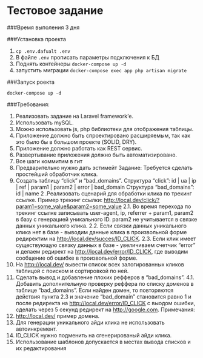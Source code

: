 # Тестовое задание

###Время выполения 3 дня


###Установка проекта

1. `cp .env.dafualt .env`
2. В файле `.env` прописать параметры подключения к БД
3. Поднять контейнеры `docker-compose up -d`
4. запустить миграции `docker-compose exec app php artisan migrate`

###Запуск роекта

`docker-compose up -d`

###Требования:
1. Реализовать задание на Laravel framework’е.
2. Использовать mySQL.
3. Можно использовать js, php библиотеки для отображения таблицы.
4. Приложение должно быть спроектировано расширяемым, так как это было бы в
большом проекте (SOLID, DRY).
5. Приложение должно работать как REST сервис.
6. Развертывание приложения должно быть автоматизировано.
7. Все шаги коммитим в гит
8. Предварительно нужно дать эстимейт
Задание:
Требуется сделать простейший обработчик клика.
1. Создать таблицу “click” и “bad_domains”.
Структура “click”: id | ua | ip | ref | param1 | param2 | error | bad_domain
Структура “bad_domains”: id | name
2 .Реализовать сценарий для обработки клика по трекинг ссылке.
Пример трекинг ссылки: http://local.dev/click/?param1=some_value&param2=some_value
2.1. Во время перехода по трекинг ссылке записывать user-agent, ip, referrer + param1,
param2 в базу с генерацией уникального ID. param2 не учитывается в связке данных
уникального клика.
2.2. Если связки данных уникального клика нет в базе - выводим данные клика в
произвольной форме редиректим на http://local.dev/succes/ID_CLICK.
2.3. Если клик имеет существующую связку данных в базе - увеличиваем счетчик “error”
и делаем редирект на http://local.dev/error/ID_CLICK, где выводим сообщение об ошибке
в произвольной форме.
3. На http://local.dev/ вывести список всех залогированных кликов таблицой с
поиском и сортировкой по ней.
4. Сделать вывод и добавление плохих рефферов в “bad_domains”.
4.1. Добавить дополнительную проверку реффера по списку доменов в таблице
“bad_domains”. Если найден домен, то повторяются действия пункта 2.3 и значение
“bad_domain” становится равно 1 и после редиректа на http://local.dev/error/ID_CLICK с
выодом ошибки, сделать через 5 секунд редирект на http://google.com.
Примечания:
1. http://local.dev/ пример домена.
2. Для генерации уникального айди клика не использовать автоинкремент.
3. ID_CLICK нужно подменить на сгенерированый айди клика.
4. Использование шаблонов допускается в местах вывода списков и их редактирования



